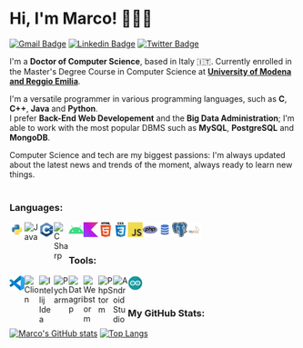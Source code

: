 # Hi, I'm Marco! 👩🏻‍💻


[![Gmail Badge](https://img.shields.io/badge/-terzulli.marco9@gmail.com-c14438?style=flat&logo=Gmail&logoColor=white&link=mailto:terzulli.marco9@gmail.com)](mailto:terzulli.marco9@gmail.com) 
[![Linkedin Badge](https://img.shields.io/badge/-https://www.linkedin.com/in/marcoterzulli-0072b1?style=flat&logo=Linkedin&logoColor=white&link=https://www.linkedin.com/in/https://www.linkedin.com/in/marcoterzulli/)](https://www.linkedin.com/in/https://www.linkedin.com/in/marcoterzulli/) 
[![Twitter Badge](https://img.shields.io/badge/-https://twitter.com/Marco_Terzulli-00acee?style=flat&logo=twitter&logoColor=white&link=https://twitter.com/https://twitter.com/Marco_Terzulli/)](https://www.twitter.com/https://twitter.com/Marco_Terzulli/) 

I'm a **Doctor of Computer Science**, based in Italy 🇮🇹. Currently enrolled in the Master's Degree Course in Computer Science at [**University of Modena and Reggio Emilia**](https://www.unimore.it/).

I'm a versatile programmer in various programming languages, such as **C**, **C++**, **Java** and **Python**.<br>
I prefer **Back-End Web Developement** and the **Big Data Administration**; I'm able to work with the most popular DBMS such as **MySQL**, **PostgreSQL** and **MongoDB**.

Computer Science and tech are my biggest passions: I'm always updated about the latest news and trends of the moment, always ready to learn new things.
<br>
<br>

<!--
## Connect with Me: 

[<img align="left" alt="Marco Terzulli | Email" width="22px" src="https://cdn.jsdelivr.net/npm/simple-icons@v3/icons/gmail.svg" />][email]
[<img align="left" alt="Marco Terzulli | Linkedin" width="22px" src="https://cdn.jsdelivr.net/npm/simple-icons@v3/icons/linkedin.svg" />][linkedin]
[<img align="left" alt="Marco Terzulli | Twitter" width="22px" src="https://cdn.jsdelivr.net/npm/simple-icons@v3/icons/twitter.svg" />][twitter]
<br>
<br> -->


### Languages:
<img align="left" alt="Python" width="26px" src="https://raw.githubusercontent.com/github/explore/80688e429a7d4ef2fca1e82350fe8e3517d3494d/topics/python/python.png" />
<img align="left" alt="Java" width="26px" src="https://symbols.getvecta.com/stencil_25/38_java.bc46b9254c.svg" />
<img align="left" alt="Cpp" width="26px" src="https://raw.githubusercontent.com/github/explore/80688e429a7d4ef2fca1e82350fe8e3517d3494d/topics/cpp/cpp.png" />
<img align="left" alt="C Sharp" width="26px" src="https://upload.wikimedia.org/wikipedia/commons/0/0d/C_Sharp_wordmark.svg" />
<img align="left" alt="Android" width="26px" src="https://raw.githubusercontent.com/github/explore/80688e429a7d4ef2fca1e82350fe8e3517d3494d/topics/android/android.png" />
<img align="left" alt="Kotlin" width="26px" src="https://raw.githubusercontent.com/github/explore/80688e429a7d4ef2fca1e82350fe8e3517d3494d/topics/kotlin/kotlin.png" />
<img align="left" alt="HTML5" width="26px" src="https://raw.githubusercontent.com/github/explore/80688e429a7d4ef2fca1e82350fe8e3517d3494d/topics/html/html.png" />
<img align="left" alt="CSS3" width="26px" src="https://raw.githubusercontent.com/github/explore/80688e429a7d4ef2fca1e82350fe8e3517d3494d/topics/css/css.png" />
<img align="left" alt="JavaScript" width="26px" src="https://raw.githubusercontent.com/github/explore/80688e429a7d4ef2fca1e82350fe8e3517d3494d/topics/javascript/javascript.png" />
<img align="left" alt="PHP" width="26px" src="https://raw.githubusercontent.com/github/explore/80688e429a7d4ef2fca1e82350fe8e3517d3494d/topics/php/php.png" />
<img align="left" alt="SQL" width="26px" src="https://raw.githubusercontent.com/github/explore/80688e429a7d4ef2fca1e82350fe8e3517d3494d/topics/sql/sql.png" />
<img align="left" alt="PostgreSQL" width="26px" src="https://raw.githubusercontent.com/github/explore/80688e429a7d4ef2fca1e82350fe8e3517d3494d/topics/postgresql/postgresql.png" />
<img align="left" alt="MySQL" width="26px" src="https://raw.githubusercontent.com/github/explore/80688e429a7d4ef2fca1e82350fe8e3517d3494d/topics/mysql/mysql.png" />

<br>
<br>


### Tools:
<img align="left" alt="Visual Studio Code" width="26px" src="https://raw.githubusercontent.com/github/explore/80688e429a7d4ef2fca1e82350fe8e3517d3494d/topics/visual-studio-code/visual-studio-code.png" />
<img align="left" alt="Clion" width="26px" src="https://upload.wikimedia.org/wikipedia/commons/9/9c/IntelliJ_IDEA_Icon.svg" />
<img align="left" alt="Intellij Idea" width="26px" src="https://upload.wikimedia.org/wikipedia/commons/9/9c/IntelliJ_IDEA_Icon.svg" />
<img align="left" alt="Pycharm" width="26px" src="https://upload.wikimedia.org/wikipedia/commons/1/1d/PyCharm_Icon.svg" />
<img align="left" alt="Datagrip" width="26px" src="https://upload.wikimedia.org/wikipedia/commons/c/c9/DataGrip.svg" />
<img align="left" alt="Webstorm" width="26px" src="https://upload.wikimedia.org/wikipedia/commons/c/c0/WebStorm_Icon.svg" />
<img align="left" alt="PhpStorm" width="26px" src="https://upload.wikimedia.org/wikipedia/commons/c/c9/PhpStorm_Icon.svg" />
<img align="left" alt="Android Studio" width="26px" src="https://upload.wikimedia.org/wikipedia/commons/9/95/Android_Studio_Icon_3.6.svg" />
<img align="left" alt="Arduino" width="26px" src="https://raw.githubusercontent.com/github/explore/80688e429a7d4ef2fca1e82350fe8e3517d3494d/topics/arduino/arduino.png" />
<br>
<br>

### My GitHub Stats:
<!--- ![Profile views](https://gpvc.arturio.dev/MarcoTerzulli)<br> -->
[![Marco's GitHub stats](https://github-readme-stats.vercel.app/api?username=MarcoTerzulli&count_private=true&show_icons=true&hide_rank=true&include_all_commits=true)](https://github.com/anuraghazra/github-readme-stats) 
[![Top Langs](https://github-readme-stats.vercel.app/api/top-langs/?username=MarcoTerzulli&layout=compact)](https://github.com/anuraghazra/github-readme-stats)


<!-- Collegamenti -->
[email]: mailto:terzulli.marco9@gmail.com
[linkedin]: https://www.linkedin.com/in/https://www.linkedin.com/in/marcoterzulli/
[twitter]: https://www.twitter.com/https://twitter.com/Marco_Terzulli/






<!---
## Get In Touch With Me 🌎
* 📬 terzulli.marco9 *at* gmail.com
* ⚡️ [All My Links](https://allmylinks.com/terzullimarco)
-->


<!--- Link utili 
* https://github.com/arturssmirnovs/github-profile-readme-generator
* https://github.com/anuraghazra/github-readme-stats
* https://github.com/arturssmirnovs/github-profile-views-counter
* https://github.com/simple-icons/simple-icons

-->



<!--
## Connect with Me: 

[![Gmail Badge](https://img.shields.io/badge/-terzulli.marco9@gmail.com-c14438?style=flat&logo=Gmail&logoColor=white&link=mailto:terzulli.marco9@gmail.com)](mailto:terzulli.marco9@gmail.com) 
[![Linkedin Badge](https://img.shields.io/badge/-https://www.linkedin.com/in/marcoterzulli-0072b1?style=flat&logo=Linkedin&logoColor=white&link=https://www.linkedin.com/in/https://www.linkedin.com/in/marcoterzulli/)](https://www.linkedin.com/in/https://www.linkedin.com/in/marcoterzulli/) 
[![Twitter Badge](https://img.shields.io/badge/-https://twitter.com/Marco_Terzulli-00acee?style=flat&logo=twitter&logoColor=white&link=https://twitter.com/https://twitter.com/Marco_Terzulli/)](https://www.twitter.com/https://twitter.com/Marco_Terzulli/) 

-->



<!---
## About Me
* 🎓 MCS Student at [**University of Modena and Reggio Emilia**](https://www.unimore.it/)
* 💻 Tech is my Passion
* 🚀 BTC and ETH Miner
* 📬 terzulli.marco9 *at* gmail.com

--->

<!---
## Get In Touch With Me
* 📬 terzulli.marco9 *at* gmail.com
* ⚡️ [All My Links](https://allmylinks.com/terzullimarco)
--->

<!---
- 👋 Hi, I’m @MarcoTerzulli
- 👀 I’m interested in ...
- 🌱 I’m currently learning ...
- 💞️ I’m looking to collaborate on ...
- 📫 How to reach me ...
--->

<!---
MarcoTerzulli/MarcoTerzulli is a ✨ special ✨ repository because its `README.md` (this file) appears on your GitHub profile.
You can click the Preview link to take a look at your changes.
--->

